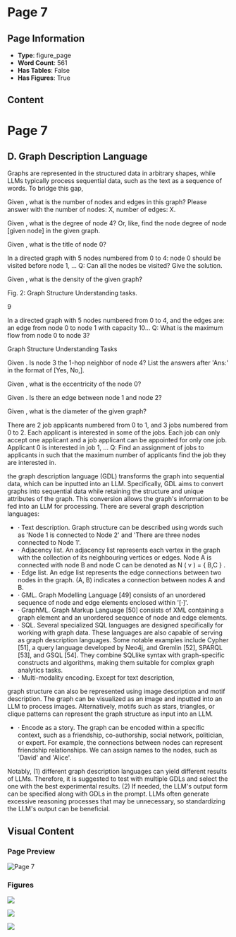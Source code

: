 # Page 7

## Page Information

- **Type**: figure_page
- **Word Count**: 561
- **Has Tables**: False
- **Has Figures**: True

## Content

# Page 7

## D. Graph Description Language

Graphs are represented in the structured data in arbitrary shapes, while LLMs typically process sequential data, such as the text as a sequence of words. To bridge this gap,

Given <graph>, what is the number of nodes and edges in this graph? Please answer with the number of nodes: X, number of edges: X.

<!-- image -->

Given <graph>, what is the degree of node 4?  Or, like, find the node degree of node [given node] in the given graph.

<!-- image -->

Given <graph>, what is the title of node 0?

<!-- image -->

In a directed graph with 5 nodes numbered from 0 to 4: node 0 should be visited before node 1, ... Q: Can all the nodes be visited? Give the solution.

<!-- image -->

Given <graph>, what is the density of the given graph?

<!-- image -->

Fig. 2: Graph Structure Understanding tasks.

<!-- image -->

9

In a directed graph with 5 nodes numbered from 0 to 4, and the edges are: an edge from node 0 to node 1 with capacity 10... Q: What is the maximum flow from node 0 to node 3?

Graph Structure Understanding Tasks

Given <graph>. Is node 3 the 1-hop neighbor of node 4? List the answers after 'Ans:' in the format of [Yes, No,].

<!-- image -->

Given <graph>, what is the eccentricity of the node 0?

<!-- image -->

Given <graph>. Is there an edge between node 1 and node 2?

<!-- image -->

Given <graph>, what is the diameter of the given graph?

<!-- image -->

There are 2 job applicants numbered from 0 to 1, and 3 jobs numbered from 0 to 2. Each applicant is interested in some of the jobs. Each job can only accept one applicant and a job applicant can be appointed for only one job. Applicant 0 is interested in job 1, ... Q: Find an assignment of jobs to applicants in such that the maximum number of applicants find the job they are interested in.

<!-- image -->

the graph description language (GDL) transforms the graph into sequential data, which can be inputted into an LLM. Specifically, GDL aims to convert graphs into sequential data while retaining the structure and unique attributes of the graph. This conversion allows the graph's information to be fed into an LLM for processing. There are several graph description languages:

- · Text description. Graph structure can be described using words such as 'Node 1 is connected to Node 2' and 'There are three nodes connected to Node 1'.
- · Adjacency list. An adjacency list represents each vertex in the graph with the collection of its neighbouring vertices or edges. Node A is connected with node B and node C can be denoted as N ( v ) = { B,C } .
- · Edge list. An edge list represents the edge connections between two nodes in the graph. (A, B) indicates a connection between nodes A and B.
- · GML. Graph Modelling Language [49] consists of an unordered sequence of node and edge elements enclosed within '[·]'.
- · GraphML. Graph Markup Language [50] consists of XML containing a graph element and an unordered sequence of node and edge elements.
- · SQL. Several specialized SQL languages are designed specifically for working with graph data. These languages are also capable of serving as graph description languages. Some notable examples include Cypher [51], a query language developed by Neo4j, and Gremlin [52], SPARQL [53], and GSQL [54]. They combine SQLlike syntax with graph-specific constructs and algorithms, making them suitable for complex graph analytics tasks.
- · Multi-modality encoding. Except for text description,

graph structure can also be represented using image description and motif description. The graph can be visualized as an image and inputted into an LLM to process images. Alternatively, motifs such as stars, triangles, or clique patterns can represent the graph structure as input into an LLM.

- · Encode as a story. The graph can be encoded within a specific context, such as a friendship, co-authorship, social network, politician, or expert. For example, the connections between nodes can represent friendship relationships. We can assign names to the nodes, such as 'David' and 'Alice'.

Notably, (1) different graph description languages can yield different results of LLMs. Therefore, it is suggested to test with multiple GDLs and select the one with the best experimental results. (2) If needed, the LLM's output form can be specified along with GDLs in the prompt. LLMs often generate excessive reasoning processes that may be unnecessary, so standardizing the LLM's output can be beneficial.

## Visual Content

### Page Preview

![Page 7](/projects/llms/images/A_Survey_of_Large_Language_Models_on_Generative_Graph_Analytics_Query_Learning_and_Applications_page_7.png)

### Figures

![](/projects/llms/figures/A_Survey_of_Large_Language_Models_on_Generative_Graph_Analytics_Query_Learning_and_Applications_page_7_figure_1.png)


![](/projects/llms/figures/A_Survey_of_Large_Language_Models_on_Generative_Graph_Analytics_Query_Learning_and_Applications_page_7_figure_2.png)


![](/projects/llms/figures/A_Survey_of_Large_Language_Models_on_Generative_Graph_Analytics_Query_Learning_and_Applications_page_7_figure_3.png)

